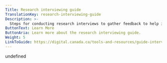 ```yaml
---
Title: Research interviewing guide
TranslationKey: research-interviewing-guide
Description: >-
  Steps for conducting research interviews to gather feedback to help improve your service.
ButtonText: Learn More
ButtonAria: Learn more about the research interviewing guide.
Weight: 5
LinkToGuide: https://digital.canada.ca/tools-and-resources/guide-interviewing/
---
```


undefined
